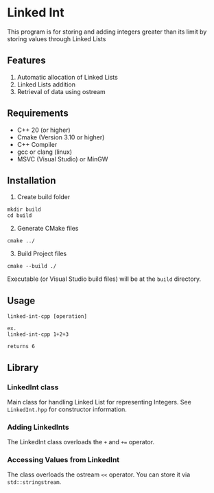 # Linked Int

This program is for storing and adding integers greater than its limit by storing values through Linked Lists

## Features
1. Automatic allocation of Linked Lists
2. Linked Lists addition
3. Retrieval of data using ostream


## Requirements
- C++ 20 (or higher)
- Cmake (Version 3.10 or higher)
- C++ Compiler
 - gcc or clang (linux)
 - MSVC (Visual Studio) or MinGW

## Installation
1. Create build folder 
```
mkdir build
cd build
```
2. Generate CMake files
```
cmake ../
```
3. Build Project files
```
cmake --build ./
```
Executable (or Visual Studio build files) will be at the `build` directory.

## Usage
```
linked-int-cpp [operation]

ex.
linked-int-cpp 1+2+3

returns 6
```

## Library
### LinkedInt class
Main class for handling Linked List for representing Integers. See `LinkedInt.hpp` for constructor information.

### Adding LinkedInts
The LinkedInt class overloads the `+` and `+=` operator.

### Accessing Values from LinkedInt
The class overloads the ostream `<<` operator. You can store it via `std::stringstream`.
